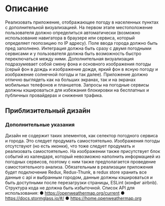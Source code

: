 # Описание
Реализовать приложение, отображающее погоду в населенных пунктах с
дополнительной визуализацией. На первом этапе местоположение пользователя
должно определиться автоматически (возможно использование навигатора в браузере
или сервиса, который определяет геопозицию по IP адресу). Поле ввода города
должно быть пред заполнено. Интеграция должна быть сразу с двумя погодными
сервисами и у пользователя должна быть возможность быстро переключаться между
ними. Дополнительная визуализация подразумевает собой смену фона и основного
изображения погоды (серый фон в дождь и изображение дождя, яркий фон в ясную
погоду и изображение солнечной погоды и так далее).
Приложение должно отлично выглядеть как на больших экранах, так и на
экранах мобильных телефонов и планшетов. Запросы на погодные сервисы должны
кэшироваться для избежания блокировки на бесплатных и публичных провайдерах и
снижения трафика.

## Приблизительный дизайн




### Дополнительные указания
Дизайн не содержит таких элементов, как селектор погодного сервиса и города.
Это следует продумать самостоятельно. Изображения погоды отсутствуют (но есть
иконки), что тоже следует продумать и реализовать самостоятельно. На изображении
также присутствует блок событий из календаря, который невозможно наполнить
информацией из погодных сервисов, поэтому с ним также предполагается проведение
самостоятельного анализа.
Обязательным в реализации приложения будет подключение Redux,
Redux-Thunk, в redux store хранить все данные с api и выбранным городом, данные
должны кэшироваться и быть доступными после перезагрузки страницы, ESLint
(конфиг airbnb). Структура кода не должна быть избыточной.
Список API для использования:
● https://openweathermap.org/current
● https://docs.stormglass.io/#/
● https://home.openweathermap.org
